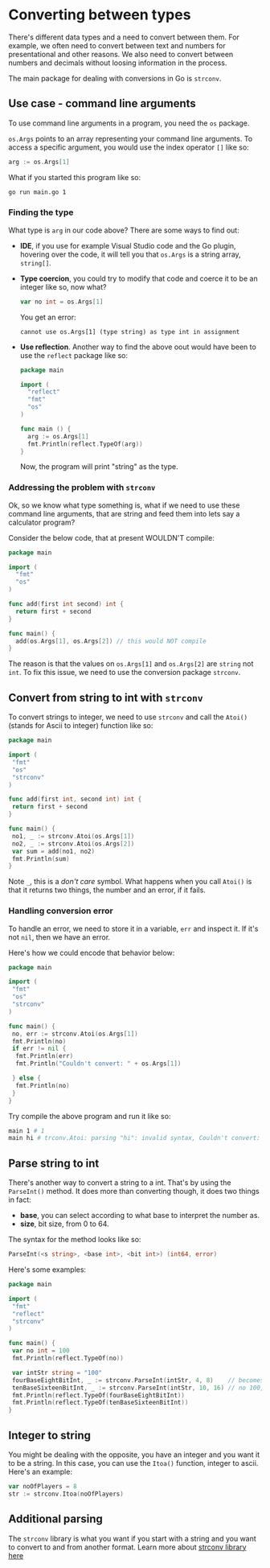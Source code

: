 # Converting between types

There's different data types and a need to convert between them. For example, we often need to convert between text and numbers for presentational and other reasons. We also need to convert between numbers and decimals without loosing information in the process. 

The main package for dealing with conversions in Go is `strconv`.

## Use case - command line arguments

To use command line arguments in a program, you need the `os` package.  

`os.Args` points to an array representing your command line arguments. To access a specific argument, you would use the index operator `[]` like so:

```go
arg := os.Args[1]
```

What if you started this program like so:

```bash
go run main.go 1
```

### Finding the type

What type is `arg` in our code above? There are some ways to find out:

- **IDE**, if you use for example Visual Studio code and the Go plugin, hovering over the code, it will tell you that `os.Args` is a string array, `string[]`.
- **Type coercion**, you could try to modify that code and coerce it to be an integer like so, now what?

    ```go
    var no int = os.Args[1]
    ```

    You get an error:

    ```output
    cannot use os.Args[1] (type string) as type int in assignment
    ```

- **Use reflection**. Another way to find the above oout would have been to use the `reflect` package like so:

    ```go
    package main
    
    import (
      "reflect"
      "fmt"
      "os"
    )
    
    func main () {
      arg := os.Args[1]
      fmt.Println(reflect.TypeOf(arg))
    }
    ```

    Now, the program will print "string" as the type.

### Addressing the problem with `strconv`

Ok, so we know what type something is, what if we need to use these command line arguments, that are string and feed them into lets say a calculator program? 

Consider the below code, that at present WOULDN'T compile:

```go
package main

import (
  "fmt"
  "os"
)

func add(first int second) int {
  return first + second
}

func main() {
  add(os.Args[1], os.Args[2]) // this would NOT compile
}
```

The reason is that the values on `os.Args[1]` and `os.Args[2]` are `string` not `int`. To fix this issue, we need to use the conversion package `strconv`.

## Convert from string to int with `strconv`

To convert strings to integer, we need to use `strconv` and call the `Atoi()` (stands for Ascii to integer) function like so:

```go
package main

import (
 "fmt"
 "os"
 "strconv"
)

func add(first int, second int) int {
 return first + second
}

func main() {
 no1, _ := strconv.Atoi(os.Args[1])
 no2, _ := strconv.Atoi(os.Args[2])
 var sum = add(no1, no2) 
 fmt.Println(sum)
}
```

Note `_`, this is a *don't care* symbol. What happens when you call `Atoi()` is that it returns two things, the number and an error, if it fails.

### Handling conversion error

To handle an error, we need to store it in a variable, `err` and inspect it. If it's not `nil`, then we have an error.

Here's how we could encode that behavior below:

```go
package main

import (
 "fmt"
 "os"
 "strconv"
)

func main() {
 no, err := strconv.Atoi(os.Args[1])
 fmt.Println(no)
 if err != nil {
  fmt.Println(err)
  fmt.Println("Couldn't convert: " + os.Args[1])

 } else {
  fmt.Println(no)
 }
}
```

Try compile the above program and run it like so:

```bash
main 1 # 1
main hi # trconv.Atoi: parsing "hi": invalid syntax, Couldn't convert: hi
```

## Parse string to int

There's another way to convert a string to a int. That's by using the `ParseInt()` method. It does more than converting though, it does two things in fact:

- **base**, you can select according to what base to interpret the number as.
- **size**, bit size, from 0 to 64.

The syntax for the method looks like so:

```go
ParseInt(<s string>, <base int>, <bit int>) (int64, error)
```

Here's some examples:

```go
package main

import (
 "fmt"
 "reflect"
 "strconv"
)

func main() {
 var no int = 100
 fmt.Println(reflect.TypeOf(no))

 var intStr string = "100"
 fourBaseEightBitInt, _ := strconv.ParseInt(intStr, 4, 8)    // becomes no 16 and int64
 tenBaseSixteenBitInt, _ := strconv.ParseInt(intStr, 10, 16) // no 100,  and int64
 fmt.Println(reflect.TypeOf(fourBaseEightBitInt))
 fmt.Println(reflect.TypeOf(tenBaseSixteenBitInt))
}
```

## Integer to string

You might be dealing with the opposite, you have an integer and you want it to be a string. In this case, you can use the `Itoa()` function, integer to ascii. Here's an example:

```go
var noOfPlayers = 8
str := strconv.Itoa(noOfPlayers)

```

## Additional parsing

The `strconv` library is what you want if you start with a string and you want to convert to and from another format. Learn more about [strconv library here](https://pkg.go.dev/strconv)
